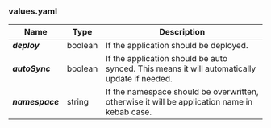 ### values.yaml
|Name|Type|Description|
|---|---|---|
|***deploy***|boolean|If the application should be deployed.|
|***autoSync***|boolean|If the application should be auto synced. This means it will automatically update if needed.|
|***namespace***|string|If the namespace should be overwritten, otherwise it will be application name in kebab case.|
